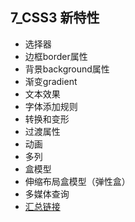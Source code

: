 ## 7_CSS3 新特性
- 选择器
- 边框border属性
- 背景background属性
- 渐变gradient
- 文本效果
- 字体添加规则
- 转换和变形
- 过渡属性
- 动画
- 多列
- 盒模型
- 伸缩布局盒模型（弹性盒）
- 多媒体查询
- [汇总链接](https://blog.csdn.net/chandoudeyuyi/article/details/69206236)